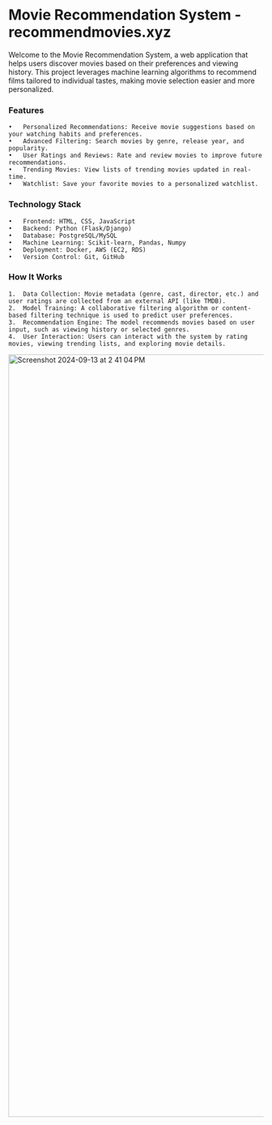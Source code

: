 # Movie Recommendation System - recommendmovies.xyz

Welcome to the Movie Recommendation System, a web application that helps users discover movies based on their preferences and viewing history. This project leverages machine learning algorithms to recommend films tailored to individual tastes, making movie selection easier and more personalized.

### Features

	•	Personalized Recommendations: Receive movie suggestions based on your watching habits and preferences.
	•	Advanced Filtering: Search movies by genre, release year, and popularity.
	•	User Ratings and Reviews: Rate and review movies to improve future recommendations.
	•	Trending Movies: View lists of trending movies updated in real-time.
	•	Watchlist: Save your favorite movies to a personalized watchlist.

### Technology Stack

	•	Frontend: HTML, CSS, JavaScript
	•	Backend: Python (Flask/Django)
	•	Database: PostgreSQL/MySQL
	•	Machine Learning: Scikit-learn, Pandas, Numpy
	•	Deployment: Docker, AWS (EC2, RDS)
	•	Version Control: Git, GitHub

### How It Works

	1.	Data Collection: Movie metadata (genre, cast, director, etc.) and user ratings are collected from an external API (like TMDB).
	2.	Model Training: A collaborative filtering algorithm or content-based filtering technique is used to predict user preferences.
	3.	Recommendation Engine: The model recommends movies based on user input, such as viewing history or selected genres.
	4.	User Interaction: Users can interact with the system by rating movies, viewing trending lists, and exploring movie details.
 <img width="1502" alt="Screenshot 2024-09-13 at 2 41 04 PM" src="https://github.com/user-attachments/assets/04318b89-f9b0-436c-ada6-5058fdba0b7d">
